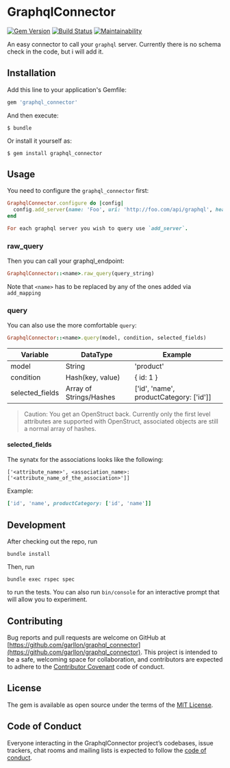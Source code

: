 
# GraphqlConnector

[![Gem
Version](https://badge.fury.io/rb/graphql_connector.svg)](https://badge.fury.io/rb/graphql_connector)
[![Build
Status](https://travis-ci.org/Garllon/graphql_connector.svg?branch=master)](https://travis-ci.org/Garllon/graphql_connector)
[![Maintainability](https://api.codeclimate.com/v1/badges/548db3cf0d078b379c84/maintainability)](https://codeclimate.com/github/Garllon/graphql_connector/maintainability)

An easy connector to call your `graphql` server. Currently there is no schema
check in the code, but i will add it.

## Installation

Add this line to your application's Gemfile:

```ruby
gem 'graphql_connector'
```

And then execute:

    $ bundle

Or install it yourself as:

    $ gem install graphql_connector

## Usage

You need to configure the `graphql_connector` first:
``` ruby
GraphqlConnector.configure do |config|
  config.add_server(name: 'Foo', uri: 'http://foo.com/api/graphql', headers: {})
end

For each graphql server you wish to query use `add_server`.
```

### raw_query

Then you can call your graphql_endpoint:
```ruby
GraphqlConnector::<name>.raw_query(query_string)
```

Note that `<name>` has to be replaced by any of the ones added via `add_mapping`

### query

You can also use the more comfortable `query`:
```ruby
GraphqlConnector::<name>.query(model, condition, selected_fields)
```

| Variable        | DataType                | Example                                 |
|----------------|-------------------------|------------------------------------------|
| model           | String                  | 'product'                               |
| condition       | Hash(key, value)        | { id: 1 }                               |
| selected_fields | Array of Strings/Hashes | ['id', 'name', productCategory: ['id']] |

> Caution:
> You get an OpenStruct back. Currently only the first level attributes are
> supported with OpenStruct, associated objects are still a normal array of
> hashes.

#### selected_fields

The synatx for the associations looks like the following:
```
['<attribute_name>', <association_name>: ['<attribute_name_of_the_association>']]
```

Example:
```ruby
['id', 'name', productCategory: ['id', 'name']]
```

## Development

After checking out the repo, run
```shell
bundle install
```

Then, run
```shell
bundle exec rspec spec
```
to run the tests.
You can also run `bin/console` for an interactive prompt that will allow you to experiment.

## Contributing

Bug reports and pull requests are welcome on GitHub at [https://github.com/garllon/graphql_connector](https://github.com/garllon/graphql_connector). This project is intended to be a safe, welcoming space for collaboration, and contributors are expected to adhere to the [Contributor Covenant](http://contributor-covenant.org) code of conduct.

## License

The gem is available as open source under the terms of the [MIT License](https://opensource.org/licenses/MIT).

## Code of Conduct

Everyone interacting in the GraphqlConnector project’s codebases, issue trackers, chat rooms and mailing lists is expected to follow the [code of conduct](https://github.com/[USERNAME]/graphql_connector/blob/master/CODE_OF_CONDUCT.md).
